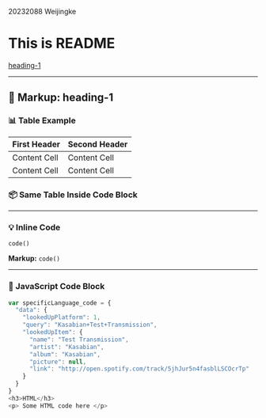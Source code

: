 20232088 Weijingke
# This is README

[heading-1](#heading-1 "Goto heading-1")

---

## 🧱 Markup: heading-1

### 📊 Table Example

| First Header | Second Header |
|--------------|---------------|
| Content Cell | Content Cell  |
| Content Cell | Content Cell  |

### 📦 Same Table Inside Code Block


---

### 💡 Inline Code

`code()`

**Markup:** `code()`

---

### 🧩 JavaScript Code Block

```javascript
var specificLanguage_code = {
  "data": {
    "lookedUpPlatform": 1,
    "query": "Kasabian+Test+Transmission",
    "lookedUpItem": {
      "name": "Test Transmission",
      "artist": "Kasabian",
      "album": "Kasabian",
      "picture": null,
      "link": "http://open.spotify.com/track/5jhJur5n4fasblLSCOcrTp"
    }
  }
}
<h3>HTML</h3>
<p> Some HTML code here </p>
